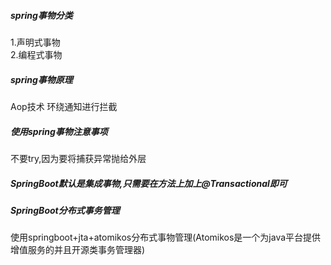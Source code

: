 ##### spring事物分类
1.声明式事物     
2.编程式事物
##### spring事物原理
Aop技术 环绕通知进行拦截
##### 使用spring事物注意事项
不要try,因为要将捕获异常抛给外层
##### SpringBoot默认是集成事物,只需要在方法上加上@Transactional即可
##### SpringBoot分布式事务管理
使用springboot+jta+atomikos分布式事物管理(Atomikos是一个为java平台提供增值服务的并且开源类事务管理器)


